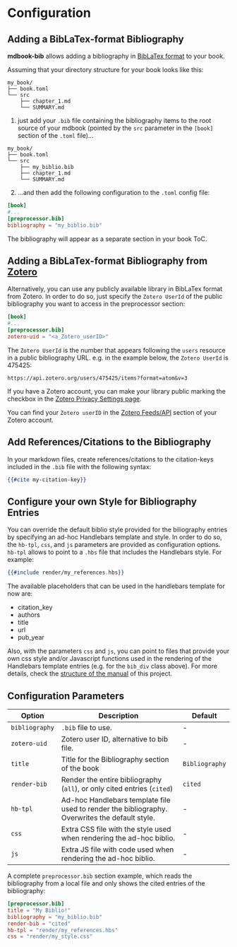 # Configuration

## Adding a BibLaTex-format Bibliography

**mdbook-bib** allows adding a bibliography in [BibLaTex format](https://www.ctan.org/pkg/biblatex) to your book. 

Assuming that your directory structure for your book looks like this:

```
my_book/
├── book.toml
└── src
    ├── chapter_1.md
    └── SUMMARY.md
```

1. just add your `.bib` file containing the bibliography items to the root source of your mdbook (pointed by the `src` parameter in the `[book]` section of the `.toml` file)...

```
my_book/
├── book.toml
└── src
    ├── my_biblio.bib
    ├── chapter_1.md
    └── SUMMARY.md
```

2. ...and then add the following configuration to the `.toml` config file:

```toml
[book]
#...
[preprocessor.bib]
bibliography = "my_biblio.bib"
```

The bibliography will appear as a separate section in your book ToC. 

## Adding a BibLaTex-format Bibliography from [Zotero](https://www.zotero.org/)

Alternatively, you can use any publicly available library in BibLaTex format from Zotero.
In order to do so, just specify the `Zotero UserId` of the public bibliography you want to access in the preprocessor section:

```toml
[book]
#...
[preprocessor.bib]
zotero-uid = "<a_Zotero_userID>"
```

The `Zotero UserId` is the number that appears following the `users` resource in a public bibliography URL. e.g. in the 
example below, the `Zotero UserId` is 475425:
```shell
https://api.zotero.org/users/475425/items?format=atom&v=3
```

If you have a Zotero account, you can make your library public marking the checkbox in the [Zotero Privacy Settings page](https://www.zotero.org/settings/privacy).

You can find your `Zotero userID` in the [Zotero Feeds/API](https://www.zotero.org/settings/keys) section of your 
Zotero account.

## Add References/Citations to the Bibliography

In your markdown files, create references/citations to the citation-keys included in the `.bib` file with the 
following syntax:

```handlebars
{{#cite my-citation-key}}
```

## Configure your own Style for Bibliography Entries

You can override the default biblio style provided for the biliography entries by specifying an ad-hoc Handlebars template and style. In order to do so, the `hb-tpl`, `css`, and `js` parameters are provided as configuration options. `hb-tpl` allows to point to a `.hbs` file that includes the Handlebars style. For example:

```handlebars
{{#include render/my_references.hbs}}
```

The available placeholders that can be used in the handlebars template for now are:

* citation_key
* authors
* title
* url
* pub_year

Also, with the parameters `css` and `js`, you can point to files that provide your own css style and/or Javascript functions used in the rendering of the Handlebars template entries (e.g. for the `bib_div` class above). For more details, check the [structure of the manual](https://github.com/francisco-perez-sorrosal/mdbook-bib/tree/master/manual) of this project.

## Configuration Parameters

| Option           | Description                                                             | Default |
|------------------|-------------------------------------------------------------------------|---------|
| `bibliography`   | `.bib` file to use.                                                     | -       |
| `zotero-uid`     | Zotero user ID, alternative to bib file.                                | -       |
| `title`          | Title for the Bibliography section of the book                          | `Bibliography` |
| `render-bib`     | Render the entire bibliography (`all`), or only cited entries (`cited`) | `cited` |
| `hb-tpl`         | Ad-hoc Handlebars template file used to render the bibliography. Overwrites the default style.                                                                                       | -       |
| `css`            | Extra CSS file with the style used when rendering the ad-hoc biblio.    | -       |
| `js`             | Extra JS file with code used when rendering the ad-hoc biblio.          | -       |

A complete `preprocessor.bib` section example, which reads the bibliography from a local file and only shows the cited entries of the bibliography:

```toml
[preprocessor.bib]
title = "My Biblio!"
bibliography = "my_biblio.bib"
render-bib = "cited"
hb-tpl = "render/my_references.hbs"
css = "render/my_style.css"
```
